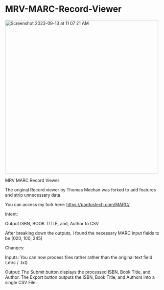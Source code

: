 MRV-MARC-Record-Viewer
======================
<img width="500" alt="Screenshot 2023-09-13 at 11 07 21 AM" src="https://github.com/PardosTechSamples/MRV-MARC-Record-Viewer/assets/121273196/4cd4a713-ade2-4f29-adf4-dbeec6672071">

MRV MARC Record Viewer

The original Record viewer by Thomas Meehan was forked to add features and strip unnecessary data.

You can access my fork here: https://pardostech.com/MARC/

Intent: 

Output ISBN, BOOK TITLE, and, Author to CSV

After breaking down the outputs, I found the necessary MARC input fields to be [020, 100, 245]


Changes:

Inputs: You can now process files rather rather than the original text field (.mrc / .txt) 

Output: The Submit button displays the processed ISBN, Book Title, and Author. The Export button outputs the ISBN, Book Title, and Authors into a single CSV File.


              
